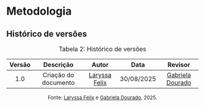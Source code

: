 # Metodologia

## Histórico de versões

<font size="3"><p style="text-align: center">Tabela 2: Histórico de versões</p></font>

| Versão |Descrição     |Autor                                       |Data    |Revisor|
|:-:     | :-:          | :-:                                        | :-:        |:-:|
|1.0     |Criação do documento| [Laryssa Felix](https://github.com/felixlaryssa)| 30/08/2025 | [Gabriela Dourado](https://github.com/gabrieladouradof) |

<font size="2"><p style="text-align: center">Fonte: [Laryssa Felix](https://github.com/felixlaryssa) e [Gabriela Dourado](https://github.com/gabrieladouradof), 2025.</p></font> 